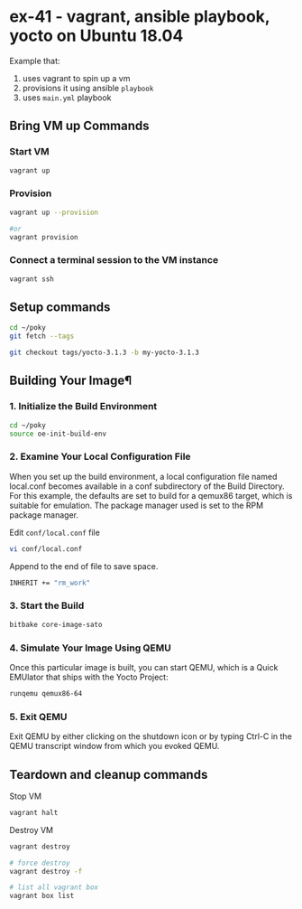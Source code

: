 # ex-41 - vagrant, ansible playbook, yocto on Ubuntu 18.04

Example that:

 1. uses vagrant to spin up a vm
 2. provisions it using ansible `playbook`
 3. uses `main.yml` playbook

## Bring VM up Commands

### Start VM

```sh
vagrant up
```

### Provision

```sh
vagrant up --provision

#or
vagrant provision
```

### Connect a terminal session to the VM instance

```sh
vagrant ssh
```

## Setup commands

```sh
cd ~/poky
git fetch --tags

git checkout tags/yocto-3.1.3 -b my-yocto-3.1.3
```

## Building Your Image¶

### 1. Initialize the Build Environment

```sh
cd ~/poky
source oe-init-build-env
```

### 2. Examine Your Local Configuration File

When you set up the build environment, a local configuration file named local.conf becomes available in a conf subdirectory of the Build Directory. For this example, the defaults are set to build for a qemux86 target, which is suitable for emulation. The package manager used is set to the RPM package manager.

Edit `conf/local.conf` file

```sh
vi conf/local.conf
```

Append to the end of file to save space.

```sh
INHERIT += "rm_work"
```

### 3. Start the Build

```sh
bitbake core-image-sato
```

### 4. Simulate Your Image Using QEMU

Once this particular image is built, you can start QEMU, which is a Quick EMUlator that ships with the Yocto Project:

```sh
runqemu qemux86-64
```

### 5. Exit QEMU

Exit QEMU by either clicking on the shutdown icon or by typing Ctrl-C in the QEMU transcript window from which you evoked QEMU.

## Teardown and cleanup commands

Stop VM

```sh
vagrant halt
```

Destroy VM

```sh
vagrant destroy

# force destroy
vagrant destroy -f
```

```sh
# list all vagrant box
vagrant box list
```
